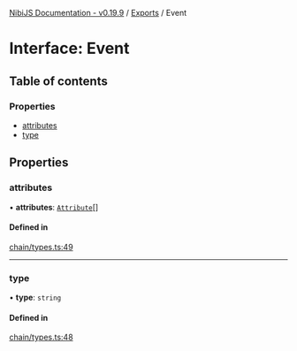 [NibiJS Documentation - v0.19.9](../intro.md) / [Exports](../modules.md) / Event

# Interface: Event

## Table of contents

### Properties

- [attributes](Event.md#attributes)
- [type](Event.md#type)

## Properties

### attributes

• **attributes**: [`Attribute`](Attribute.md)[]

#### Defined in

[chain/types.ts:49](https://github.com/NibiruChain/ts-sdk/blob/fa646db/packages/nibijs/src/chain/types.ts#L49)

___

### type

• **type**: `string`

#### Defined in

[chain/types.ts:48](https://github.com/NibiruChain/ts-sdk/blob/fa646db/packages/nibijs/src/chain/types.ts#L48)
